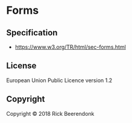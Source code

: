 # Forms

## Specification

* https://www.w3.org/TR/html/sec-forms.html

## License

European Union Public Licence version 1.2

## Copyright

Copyright © 2018 Rick Beerendonk